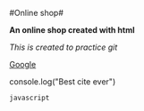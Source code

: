 #Online shop#

**An online shop created with html**

*This is created to practice git*

[Google](HTTP://google.com)

console.log("Best cite ever")

```javascript```

